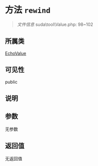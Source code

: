 # 方法 `rewind`

> *文件信息* suda\tool\Value.php: 98~102

## 所属类 

[EchoValue](../EchoValue.md)

## 可见性

public

## 说明



## 参数


无参数


## 返回值

无返回值
